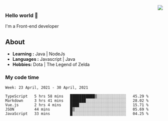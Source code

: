 <img align='right' src="https://github-readme-stats.vercel.app/api?username=jumodada&show_icons=true&theme=vue">

### Hello world 👋

I'm a Front-end developer 
    
## About
-  **Learning :** Java | NodeJs
-  **Languages :** Javascript | Java
-  **Hobbies:** Dota | The Legend of Zelda

### My code time

<!--START_SECTION:waka-->
```text
Week: 23 April, 2021 - 30 April, 2021

TypeScript   5 hrs 58 mins   ███████████▒░░░░░░░░░░░░░   45.29 % 
Markdown     3 hrs 41 mins   ███████░░░░░░░░░░░░░░░░░░   28.02 % 
Vue.js       2 hrs 4 mins    ████░░░░░░░░░░░░░░░░░░░░░   15.71 % 
JSON         44 mins         █▒░░░░░░░░░░░░░░░░░░░░░░░   05.69 % 
JavaScript   33 mins         █░░░░░░░░░░░░░░░░░░░░░░░░   04.25 % 
```
<!--END_SECTION:waka-->
